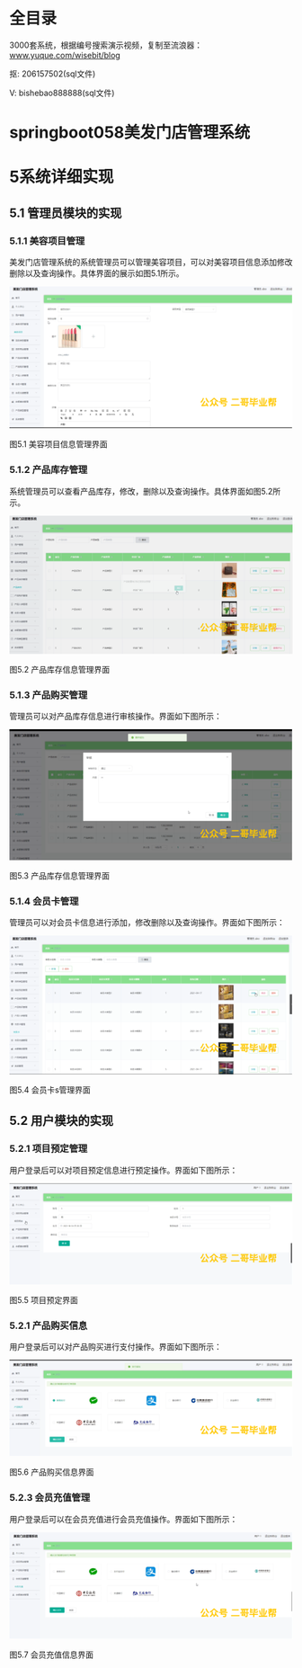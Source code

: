 # 全目录

3000套系统，根据编号搜索演示视频，复制至流浪器：www.yuque.com/wisebit/blog


<p>抠: 206157502(sql文件)</p>
<p>V: bishebao888888(sql文件)</p>


# springboot058美发门店管理系统
# 5系统详细实现
## 5.1 管理员模块的实现
### 5.1.1 美容项目管理
美发门店管理系统的系统管理员可以管理美容项目，可以对美容项目信息添加修改删除以及查询操作。具体界面的展示如图5.1所示。

![](/md/blog.010.png)

图5.1 美容项目信息管理界面
### 5.1.2 产品库存管理
系统管理员可以查看产品库存，修改，删除以及查询操作。具体界面如图5.2所示。

![](/md/blog.011.png)

图5.2 产品库存信息管理界面
### 5.1.3 产品购买管理
管理员可以对产品库存信息进行审核操作。界面如下图所示：

![](/md/blog.012.png)

图5.3 产品库存信息管理界面
### 5.1.4 会员卡管理
管理员可以对会员卡信息进行添加，修改删除以及查询操作。界面如下图所示：

![](/md/blog.013.png)

图5.4 会员卡s管理界面

## 5.2 用户模块的实现
### 5.2.1 项目预定管理
用户登录后可以对项目预定信息进行预定操作。界面如下图所示：

![](/md/blog.014.png)

图5.5 项目预定界面
### 5.2.1 产品购买信息
用户登录后可以对产品购买进行支付操作。界面如下图所示：

![](/md/blog.015.png)

图5.6 产品购买信息界面
### 5.2.3 会员充值管理
用户登录后可以在会员充值进行会员充值操作。界面如下图所示：


![](/md/blog.016.png)

图5.7 会员充值信息界面













